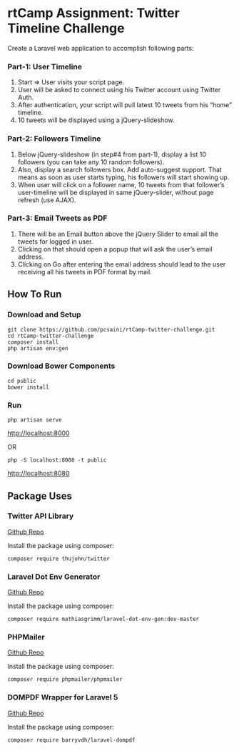 # rtCamp Assignment: Twitter Timeline Challenge

Create a Laravel web application to accomplish following parts:

### Part-1: User Timeline

   1. Start => User visits your script page.
   2. User will be asked to connect using his Twitter account using Twitter Auth.
   3. After authentication, your script will pull latest 10 tweets from his “home” timeline.
   4. 10 tweets will be displayed using a jQuery-slideshow.

### Part-2: Followers Timeline

   1. Below jQuery-slideshow (in step#4 from part-1), display a list 10 followers (you can take any 10 random followers).
   2. Also, display a search followers box. Add auto-suggest support. That means as soon as user starts typing, his followers will start showing up.
   3. When user will click on a follower name, 10 tweets from that follower’s user-timeline will be displayed in same jQuery-slider, without page refresh (use AJAX).

### Part-3: Email Tweets as PDF

   1. There will be an Email button above the jQuery Slider to email all the tweets for logged in user.
   2. Clicking on that should open a popup that will ask the user’s email address.
   3. Clicking on Go after entering the email address should lead to the user receiving all his tweets in PDF format by mail.


## How To Run
### Download and Setup
```
git clone https://github.com/pcsaini/rtCamp-twitter-challenge.git
cd rtCamp-twitter-challenge
composer install
php artisan env:gen
```

### Download Bower Components
```
cd public 
bower install
```

### Run
```
php artisan serve
```
[http://localhost:8000](http://localhost:8000)


OR


```
php -S localhost:8080 -t public
```
[http://localhost:8080](http://localhost:8080)



## Package Uses
### Twitter API Library
[Github Repo](https://github.com/thujohn/twitter)

Install the package using composer:
```
composer require thujohn/twitter
```

### Laravel Dot Env Generator
[Github Repo](https://github.com/mathiasgrimm/laravel-dot-env-gen)

Install the package using composer:
```
composer require mathiasgrimm/laravel-dot-env-gen:dev-master
```

### PHPMailer
[Github Repo](https://github.com/PHPMailer/PHPMailer)

Install the package using composer:
```
composer require phpmailer/phpmailer
```

### DOMPDF Wrapper for Laravel 5
[Github Repo](https://github.com/barryvdh/laravel-dompdf)

Install the package using composer:
```
composer require barryvdh/laravel-dompdf
```
